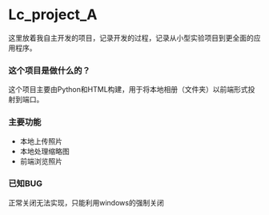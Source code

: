 # Lc_project_A
这里放着我自主开发的项目，记录开发的过程，记录从小型实验项目到更全面的应用程序。

### 这个项目是做什么的？
这个项目主要由Python和HTML构建，用于将本地相册（文件夹）以前端形式投射到端口。  

### 主要功能
- 本地上传照片
- 本地处理缩略图
- 前端浏览照片

### 已知BUG
正常关闭无法实现，只能利用windows的强制关闭
